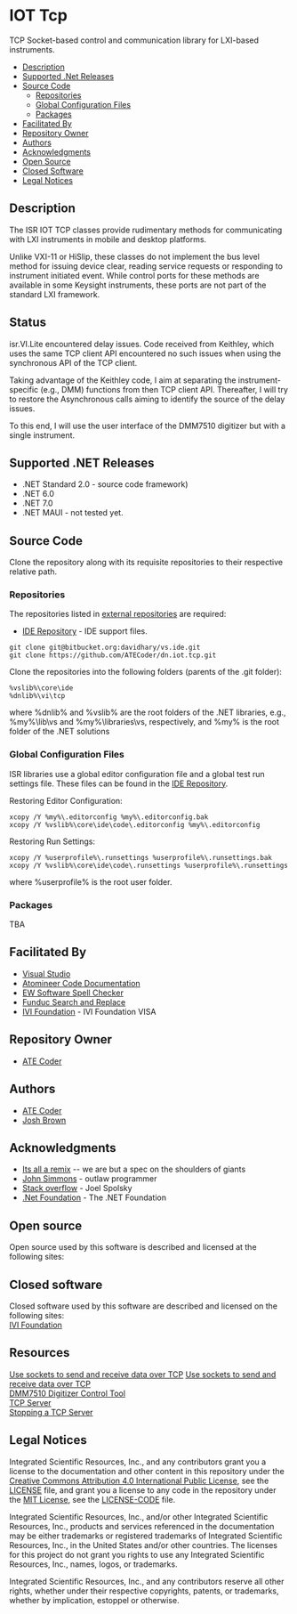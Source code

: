 # IOT Tcp

TCP Socket-based control and communication library for LXI-based instruments. 

- [Description](#Description)
- [Supported .Net Releases](#Supported-.Net-Releases)
- [Source Code](#Source-Code)
  - [Repositories](#Repositories)
  - [Global Configuration Files](#Global-Configuration-Files)
  - [Packages](#Packages)
- [Facilitated By](#FacilitatedBy)
- [Repository Owner](#Repository-Owner)
- [Authors](#Authors)
- [Acknowledgments](#Acknowledgments)
- [Open Source](#Open-Source)
- [Closed Software](#Closed-software)
- [Legal Notices](#Legal-Notices)

## Description

The ISR IOT TCP classes provide rudimentary methods for communicating with LXI instruments in mobile and desktop platforms.

Unlike VXI-11 or HiSlip, these classes do not implement the bus level method for issuing device clear, reading service requests or responding to instrument initiated event. While  control ports for these methods are available in some Keysight instruments, these ports are not part of the standard LXI framework.

## Status

isr.VI.Lite encountered delay issues. Code received from Keithley, which uses the same TCP client API encountered no such issues when using the synchronous API of the TCP client.

Taking advantage of the Keithley code, I aim at separating the instrument-specific (e.g., DMM) functions from then TCP client API. Thereafter, I will try to restore the Asynchronous calls aiming to identify the source of the delay issues.

To this end, I will use the user interface of the DMM7510 digitizer but with a single instrument.
 
## Supported .NET Releases

* .NET Standard 2.0 - source code framework)
* .NET 6.0
* .NET 7.0
* .NET MAUI - not tested yet.

<a name="Source-Code"></a>
## Source Code
Clone the repository along with its requisite repositories to their respective relative path.

### Repositories
The repositories listed in [external repositories] are required:
* [IDE Repository] - IDE support files.

```
git clone git@bitbucket.org:davidhary/vs.ide.git
git clone https://github.com/ATECoder/dn.iot.tcp.git
```

Clone the repositories into the following folders (parents of the .git folder):
```
%vslib%\core\ide
%dnlib%\vi\tcp
```
where %dnlib% and %vslib% are  the root folders of the .NET libraries, e.g., %my%\lib\vs 
and %my%\libraries\vs, respectively, and %my% is the root folder of the .NET solutions

### Global Configuration Files
ISR libraries use a global editor configuration file and a global test run settings file. 
These files can be found in the [IDE Repository].

Restoring Editor Configuration:
```
xcopy /Y %my%\.editorconfig %my%\.editorconfig.bak
xcopy /Y %vslib%\core\ide\code\.editorconfig %my%\.editorconfig
```

Restoring Run Settings:
```
xcopy /Y %userprofile%\.runsettings %userprofile%\.runsettings.bak
xcopy /Y %vslib%\core\ide\code\.runsettings %userprofile%\.runsettings
```
where %userprofile% is the root user folder.

### Packages
TBA

<a name="FacilitatedBy"></a>
## Facilitated By
* [Visual Studio]
* [Atomineer Code Documentation]
* [EW Software Spell Checker]
* [Funduc Search and Replace]
* [IVI Foundation] - IVI Foundation VISA

## Repository Owner
* [ATE Coder]

<a name="Authors"></a>
## Authors
* [ATE Coder]  
* [Josh Brown]

<a name="Acknowledgments"></a>
## Acknowledgments
* [Its all a remix] -- we are but a spec on the shoulders of giants  
* [John Simmons] - outlaw programmer  
* [Stack overflow] - Joel Spolsky  
* [.Net Foundation] - The .NET Foundation

<a name="Open-Source"></a>
## Open source
Open source used by this software is described and licensed at the following sites:  

<a name="Closed-software"></a>
## Closed software
Closed software used by this software are described and licensed on the following sites:  
[IVI Foundation]  

<a name="Resources"></a>
## Resources 

[Use sockets to send and receive data over TCP]
[Use sockets to send and receive data over TCP]  
[DMM7510 Digitizer Control Tool]  
[TCP Server]  
[Stopping a TCP Server]  

<a name="Legal-Notices"></a>
## Legal Notices

Integrated Scientific Resources, Inc., and any contributors grant you a license to the documentation and other content
in this repository under the [Creative Commons Attribution 4.0 International Public License](https://creativecommons.org/licenses/by/4.0/legalcode), see the [LICENSE](LICENSE) file, and grant you a license to any code in the repository under the [MIT License](https://opensource.org/licenses/MIT), see the [LICENSE-CODE](LICENSE-CODE) file.

Integrated Scientific Resources, Inc., and/or other Integrated Scientific Resources, Inc., products and services referenced in the documentation may be either trademarks or registered trademarks of Integrated Scientific Resources, Inc., in the United States and/or other countries. The licenses for this project do not grant you rights to use any Integrated Scientific Resources, Inc., names, logos, or trademarks.

Integrated Scientific Resources, Inc., and any contributors reserve all other rights, whether under their respective copyrights, patents, or trademarks, whether by implication, estoppel or otherwise.

[IVI Foundation]: https://www.ivifoundation.org

[Microsoft .NET Framework]: https://dotnet.microsoft.com/download

[external repositories]: ExternalReposCommits.csv

[IDE Repository]: https://www.bitbucket.org/davidhary/vs.ide

[ATE Coder]: https://www.IntegratedScientificResources.com

[Its all a remix]: https://www.everythingisaremix.info

[John Simmons]: https://www.codeproject.com/script/Membership/View.aspx?mid=7741

[Stack overflow]: https://www.stackoveflow.com

[Visual Studio]: https://www.visualstudio.com/

[Atomineer Code Documentation]: https://www.atomineerutils.com/

[EW Software Spell Checker]: https://github.com/EWSoftware/VSSpellChecker/wiki/

[Funduc Search and Replace]: http://www.funduc.com/search_replace.htm

[.Net Foundation]: https://source.dot.net

[Use sockets to send and receive data over TCP]: https://learn.microsoft.com/en-us/dotnet/fundamentals/networking/sockets/socket-services

[DMM7510 Digitizer Control Tool]: https://github.com/jbrown1234/DMM7510_Digitizer_Control_Tool/

[Josh Brown]: https://github.com/jbrown1234/

[TCP Server]: https://learn.microsoft.com/en-us/dotnet/api/system.net.sockets.tcplistener?redirectedfrom=MSDN&view=net-7.0

[Stopping a TCP Server]: https://stackoverflow.com/questions/1173774/stopping-a-tcplistener-after-calling-beginaccepttcpclient#:~:text=You%20should%20be%20able%20to%20check%20this%20by,EndAcceptTcpClient%20%28%29%20call.%20You%20should%20see%20the%20ObjectDisposedException.
